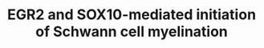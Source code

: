 ---
annotations:
- type: Cell Type Ontology
  value: myelinating Schwann cell
- type: Cell Type Ontology
  value: Schwann cell
- type: Pathway Ontology
  value: regulatory pathway pertinent to the brain
authors:
- ReactomeTeam
- DeSl
description: Schwann cells are glial cells of the peripheral nervous system that ensheath
  the peripheral nerves within a compacted lipid-rich myelin structure that is required
  for optimal transduction of nerve signals in motor and sensory nerves. Schwann cells
  develop from the neural crest in a differentiation process driven by factors derived
  from the Schwann cell itself, from the adjacent neuron or from the extracellular
  matrix (reviewed in Jessen and Mirsky, 2005). Upon peripheral nerve injury, mature
  Schwann cells can form repair cells that allow peripheral nerve regeneration through
  myelin phagocytosis and remyelination of the peripheral nerve. This process in some
  ways recapitulates the maturation of immature Schwann cells during development (reviewed
  in Jessen and Mirsky, 2016).  Mature, fully myelinated Schwann cells exhibit longitudinal
  and radial polarization. The axon-distal abaxonal membrane interacts with elements
  of the basal lamina through integrins and lamins and in this way resembles the basolateral
  domain of polarized epithelial cells. In contrast, the axon-proximal adaxonal membrane
  resembles the apical domain of an epithelial cell, and is enriched with adhesion
  molecules and receptors that mediate interaction with ligands from the axon (reviewed
  in Salzer, 2015).<br>Schwann cells express a number of Schwann-cell specific proteins,
  including components of the myelin sheath such as myelin basic protein (MBP) and
  myelin protein zero (MPZ). In addition, Schwann cells have high lipid content relative
  to other membranes, and are enriched in galactosphingolipids, cholesterol and saturated
  long chain fatty acids (reviewed in Garbay et al, 2000). This protein and lipid
  profile is driven by a Schwann cell myelination transcriptional program controlled
  by master regulators SOX10, POU3F1 and EGR2, among others (reviewed in Svaren and
  Meijer, 2008; Stolt and Wegner, 2016).  View original pathway at [http://www.reactome.org/PathwayBrowser/#DIAGRAM=9619665
  Reactome].
last-edited: 2021-01-25
organisms:
- Homo sapiens
redirect_from:
- /index.php/Pathway:WP5011
- /instance/WP5011
schema-jsonld:
- '@context': https://schema.org/
  '@id': https://wikipathways.github.io/pathways/WP5011.html
  '@type': Dataset
  creator:
    '@type': Organization
    name: WikiPathways
  description: Schwann cells are glial cells of the peripheral nervous system that
    ensheath the peripheral nerves within a compacted lipid-rich myelin structure
    that is required for optimal transduction of nerve signals in motor and sensory
    nerves. Schwann cells develop from the neural crest in a differentiation process
    driven by factors derived from the Schwann cell itself, from the adjacent neuron
    or from the extracellular matrix (reviewed in Jessen and Mirsky, 2005). Upon peripheral
    nerve injury, mature Schwann cells can form repair cells that allow peripheral
    nerve regeneration through myelin phagocytosis and remyelination of the peripheral
    nerve. This process in some ways recapitulates the maturation of immature Schwann
    cells during development (reviewed in Jessen and Mirsky, 2016).  Mature, fully
    myelinated Schwann cells exhibit longitudinal and radial polarization. The axon-distal
    abaxonal membrane interacts with elements of the basal lamina through integrins
    and lamins and in this way resembles the basolateral domain of polarized epithelial
    cells. In contrast, the axon-proximal adaxonal membrane resembles the apical domain
    of an epithelial cell, and is enriched with adhesion molecules and receptors that
    mediate interaction with ligands from the axon (reviewed in Salzer, 2015).<br>Schwann
    cells express a number of Schwann-cell specific proteins, including components
    of the myelin sheath such as myelin basic protein (MBP) and myelin protein zero
    (MPZ). In addition, Schwann cells have high lipid content relative to other membranes,
    and are enriched in galactosphingolipids, cholesterol and saturated long chain
    fatty acids (reviewed in Garbay et al, 2000). This protein and lipid profile is
    driven by a Schwann cell myelination transcriptional program controlled by master
    regulators SOX10, POU3F1 and EGR2, among others (reviewed in Svaren and Meijer,
    2008; Stolt and Wegner, 2016).  View original pathway at [http://www.reactome.org/PathwayBrowser/#DIAGRAM=9619665
    Reactome].
  keywords:
  - 'MPZ gene '
  - Laminin-211
  - 'EGR2 '
  - MPZ gene
  - 'PMP22 Gene '
  - POU3F1 gene
  - 'WWTR1 '
  - 'DAG1(654-895) '
  - 'POU3F2 '
  - PRX
  - MBP gene
  - PRX gene:EGR2:SOX10
  - MAG gene:EGR2:SOX10
  - 'SOX10 '
  - L-PRX dimer:DRP2
  - SOX10
  - GPR98
  - 'NAB2 '
  - 'SMARCA4 '
  - GJB11
  - MPZ
  - 'DAG1(30-653) '
  - L-PRX
  - HDAC2
  - SREBF2 dimer
  - SCD5 gene
  - MBP gene:EGR2:SOX10
  - 'DRP2 '
  - 'NAB1 '
  - 'MAG gene '
  - CYP51A1
  - HMGCR gene
  - 'HDAC2 '
  - NAB1,2
  - 'TEAD1 '
  - MAG gene
  - 'POU3F1 gene '
  - 'YAP1 '
  - EGR2 gene
  - dimer
  - ADGRG6-CTF:ADGRG6-NTF
  - gene:EGR2:SOX10:TEAD1:WWTR1,YAP1
  - 'SREBF2(1-484) '
  - POU3F1 gene:SOX10
  - PMP22
  - 'CYP51A1 gene '
  - 'PRX gene '
  - dimer:HDAC2:SMARCA4
  - DRP2
  - POU3F2
  - 'MBP gene '
  - EGR2
  - PRX gene
  - 'EGR2 gene '
  - POU3F1
  - 'LAMB1 '
  - TEAD1:WWTR1,YAP1
  - PMP22 Gene
  - 'LAMC1 '
  - CYP51A1 gene
  - 'ADGRG6-CTF '
  - dimer:DRP2:Dystroglycan:Laminin-211
  - gene:EGR2:SOX10:SMARCA4
  - gene:POU3F1:POU3F2:SOX10
  - 'SCD5 gene '
  - L-PRX:DRP2:dystroglycan:laminin-211:UTRN
  - HMGCR
  - 'GJB1 gene '
  - UTRN
  - 'L-PRX '
  - SCD5
  - gene:EGR2:SREBF2
  - SMARCA4
  - 'HMGCR gene '
  - GJB1 gene
  - gene:SOX10:EGR2:NAB1,2
  - Dystroglycan
  - 'LAMA2 '
  - 'UTRN '
  - 'ADGRG6-NTF '
  - ADGRG6
  - MAG
  - MBP
  - 'POU3F1 '
  license: CC0
  name: EGR2 and SOX10-mediated initiation of Schwann cell myelination
seo: CreativeWork
title: EGR2 and SOX10-mediated initiation of Schwann cell myelination
wpid: WP5011
---
